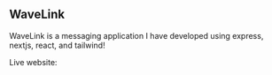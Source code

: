 ## WaveLink 

WaveLink is a messaging application I have developed using express, nextjs, react, and tailwind!

Live website: 